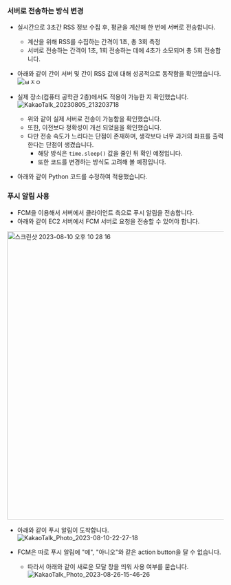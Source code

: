 ### 서버로 전송하는 방식 변경
- 실시간으로 3초간 RSS 정보 수집 후, 평균을 계산해 한 번에 서버로 전송합니다.
  - 계산을 위해 RSS를 수집하는 간격이 1초, 총 3회 측정
  - 서버로 전송하는 간격이 1초, 1회 전송하는 데에 4초가 소모되며 총 5회 전송합니다.
 
- 아래와 같이 간이 서버 및 간이 RSS 값에 대해 성공적으로 동작함을 확인했습니다.  
![ㅂㅈㅇ](https://github.com/Jinseop-Sim/Graduation-Project/assets/71700079/9aa91fd8-c796-4a48-93fd-7da55b34b6d2)  

- 실제 장소(컴퓨터 공학관 2층)에서도 적용이 가능한 지 확인했습니다.  
![KakaoTalk_20230805_213203718](https://github.com/Jinseop-Sim/Graduation-Project/assets/71700079/37cbb83d-6c37-4fd6-9ded-983b9b847bd9)

  - 위와 같이 실제 서버로 전송이 가능함을 확인했습니다.
  - 또한, 이전보다 정확성이 개선 되었음을 확인했습니다.
  - 다만 전송 속도가 느리다는 단점이 존재하며, 생각보다 너무 과거의 좌표를 출력한다는 단점이 생겼습니다.
    - 해당 방식은 ```time.sleep()``` 값을 줄인 뒤 확인 예정입니다.
    - 또한 코드를 변경하는 방식도 고려해 볼 예정입니다.
- 아래와 같이 Python 코드를 수정하여 적용했습니다.

### 푸시 알림 사용
- FCM을 이용해서 서버에서 클라이언트 측으로 푸시 알림을 전송합니다.
- 아래와 같이 EC2 서버에서 FCM 서버로 요청을 전송할 수 있어야 합니다.
<img width="669" alt="스크린샷 2023-08-10 오후 10 28 16" src="https://github.com/Jinseop-Sim/Graduation-Project/assets/71700079/7b487c0b-6c5d-4930-99db-aecb46d3ce0d">  

- 아래와 같이 푸시 알림이 도착합니다.  
![KakaoTalk_Photo_2023-08-10-22-27-18](https://github.com/Jinseop-Sim/Graduation-Project/assets/71700079/813ff235-b859-40e6-b9d6-9a140aea0d74)

- FCM은 따로 푸시 알림에 "예", "아니오"와 같은 action button을 달 수 없습니다.
  - 따라서 아래와 같이 새로운 모달 창을 띄워 사용 여부를 묻습니다.  
![KakaoTalk_Photo_2023-08-26-15-46-26](https://github.com/Jinseop-Sim/Graduation-Project/assets/71700079/38bee6b3-02f4-40fa-bcbd-4e5eab98d388)  
